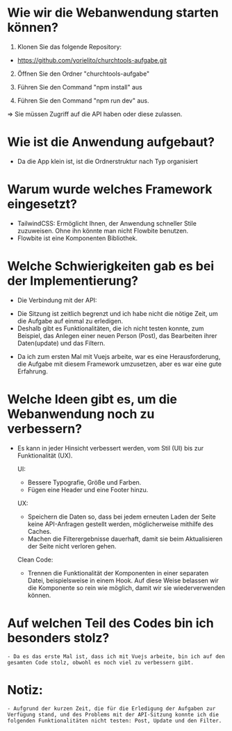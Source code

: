 # Wie wir die Webanwendung starten können?

1. Klonen Sie das folgende Repository:
- https://github.com/yorielito/churchtools-aufgabe.git

2. Öffnen Sie den Ordner "churchtools-aufgabe"

3. Führen Sie den Command "npm install" aus

4. Führen Sie den Command "npm run dev" aus.

=> Sie müssen Zugriff auf die API haben oder diese zulassen.


# Wie ist die Anwendung aufgebaut?
- Da die App klein ist, ist die Ordnerstruktur nach Typ organisiert


# Warum wurde welches Framework eingesetzt?
  * TailwindCSS: Ermöglicht Ihnen, der Anwendung schneller Stile zuzuweisen. Ohne ihn könnte man nicht Flowbite benutzen.
  * Flowbite ist eine Komponenten Bibliothek.


# Welche Schwierigkeiten gab es bei der Implementierung?
  * Die Verbindung mit der API: 
   - Die Sitzung ist zeitlich begrenzt und ich habe nicht die nötige Zeit, um die Aufgabe auf einmal zu erledigen.
   - Deshalb gibt es Funktionalitäten, die ich nicht testen konnte, zum Beispiel, das Anlegen einer neuen Person (Post), das Bearbeiten ihrer Daten(update) und das Filtern.

  * Da ich zum ersten Mal mit Vuejs arbeite, war es eine Herausforderung, die Aufgabe mit diesem Framework umzusetzen, aber es war eine gute Erfahrung.


# Welche Ideen gibt es, um die Webanwendung noch zu verbessern?
  * Es kann in jeder Hinsicht verbessert werden, vom Stil (UI) bis zur Funktionalität (UX).
    
    UI:
    - Bessere Typografie, Größe und Farben.
    - Fügen eine Header und eine Footer hinzu.

    UX:
    - Speichern die Daten so, dass bei jedem erneuten Laden der Seite keine API-Anfragen gestellt werden, möglicherweise mithilfe des Caches.
    - Machen die Filterergebnisse dauerhaft, damit sie beim Aktualisieren der Seite nicht verloren gehen.

    Clean Code:
    - Trennen die Funktionalität der Komponenten in einer separaten Datei, beispielsweise in einem Hook. Auf diese Weise belassen wir die Komponente so rein wie möglich, damit wir sie wiederverwenden können.


# Auf welchen Teil des Codes bin ich besonders stolz?
    - Da es das erste Mal ist, dass ich mit Vuejs arbeite, bin ich auf den gesamten Code stolz, obwohl es noch viel zu verbessern gibt.


# Notiz: 
    - Aufgrund der kurzen Zeit, die für die Erledigung der Aufgaben zur Verfügung stand, und des Problems mit der API-Sitzung konnte ich die folgenden Funktionalitäten nicht testen: Post, Update und den Filter.